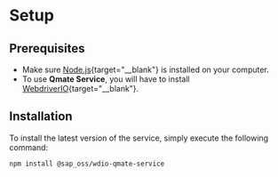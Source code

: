 # Setup

## Prerequisites 
- Make sure [Node.js](https://nodejs.org/en/download/){target="__blank"} is installed on your computer.
- To use **Qmate Service**, you will have to install [WebdriverIO](https://webdriver.io/){target="__blank"}. 

## Installation
To install the latest version of the service, simply execute the following command:
```bash
npm install @sap_oss/wdio-qmate-service
```
